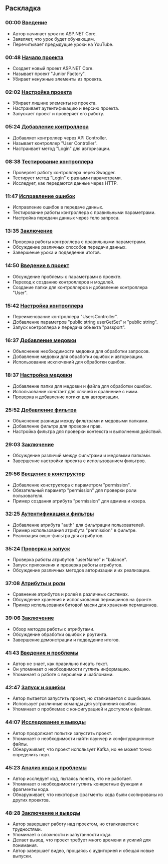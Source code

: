 ## Раскладка

### 00:00 [Введение](https://www.youtube.com/watch?v=Y2hfL8tul_o&t=0s)

- Автор начинает урок по ASP.NET Core.
- Заявляет, что урок будет обучающим.
- Перечитывает предыдущие уроки на YouTube.

### 00:48 [Начало проекта](https://www.youtube.com/watch?v=Y2hfL8tul_o&t=48s)

- Создает новый проект ASP.NET Core.
- Называет проект "Junior Factory".
- Убирает ненужные элементы из проекта.

### 02:02 [Настройка проекта](https://www.youtube.com/watch?v=Y2hfL8tul_o&t=122s)

- Убирает лишние элементы из проекта.
- Настраивает аутентификацию и версию проекта.
- Запускает проект и проверяет его работу.

### 05:24 [Добавление контроллера](https://www.youtube.com/watch?v=Y2hfL8tul_o&t=324s)

- Добавляет контроллер через API Controller.
- Называет контроллер "User Controller".
- Настраивает метод "Login" для авторизации.

### 08:38 [Тестирование контроллера](https://www.youtube.com/watch?v=Y2hfL8tul_o&t=518s)

- Проверяет работу контроллера через Swagger.
- Тестирует метод "Login" с разными параметрами.
- Исследует, как передаются данные через HTTP.

### 11:47 [Исправление ошибок](https://www.youtube.com/watch?v=Y2hfL8tul_o&t=707s)

- Исправление ошибок в передаче данных.
- Тестирование работы контроллера с правильными параметрами.
- Настройка передачи данных через тело запроса.

### 13:35 [Заключение](https://www.youtube.com/watch?v=Y2hfL8tul_o&t=815s)

- Проверка работы контроллера с правильными параметрами.
- Обсуждение различных способов передачи данных.
- Завершение урока и подведение итогов.

### 14:50 [Введение в проект](https://www.youtube.com/watch?v=Y2hfL8tul_o&t=890s)

- Обсуждение проблемы с параметрами в проекте.
- Переход к созданию контроллеров и моделей.
- Создание папки для контроллеров и добавление контроллера "User".

### 15:42 [Настройка контроллера](https://www.youtube.com/watch?v=Y2hfL8tul_o&t=942s)

- Переименование контроллера "UsersController".
- Добавление параметров "public string userGetSet" и "public string".
- Запуск контроллера и передача объекта "passport".

### 16:37 [Добавление медовки](https://www.youtube.com/watch?v=Y2hfL8tul_o&t=997s)

- Объяснение необходимости медовки для обработки запросов.
- Добавление медовки для обработки ошибок и авторизации.
- Использование исключений для обработки ошибок.

### 18:37 [Настройка медовки](https://www.youtube.com/watch?v=Y2hfL8tul_o&t=1117s)

- Добавление папки для медовки и файла для обработки ошибок.
- Использование констант для ключей и сравнение с ними.
- Проверка и добавление логики для авторизации.

### 25:52 [Добавление фильтра](https://www.youtube.com/watch?v=Y2hfL8tul_o&t=1552s)

- Объяснение разницы между фильтрами и медовыми папками.
- Добавление фильтра для проверки прав.
- Настройка фильтра для проверки контекста и выполнения действий.

### 29:03 [Заключение](https://www.youtube.com/watch?v=Y2hfL8tul_o&t=1743s)

- Обсуждение различий между фильтрами и медовыми папками.
- Завершение настройки проекта с использованием фильтров.

### 29:56 [Введение в конструктор](https://www.youtube.com/watch?v=Y2hfL8tul_o&t=1796s)

- Добавление конструктора с параметром "permission".
- Обязательный параметр "permission" для проверки роли пользователя.
- Пример создания атрибута "permission" для админа и юзера.

### 32:25 [Аутентификация и фильтры](https://www.youtube.com/watch?v=Y2hfL8tul_o&t=1945s)

- Добавление атрибута "auth" для фильтрации пользователей.
- Пример использования атрибута "permission" в фильтре.
- Реализация экшн-фильтра для атрибутов.

### 35:24 [Проверка и запуск](https://www.youtube.com/watch?v=Y2hfL8tul_o&t=2124s)

- Проверка работы атрибутов "userName" и "balance".
- Запуск приложения и проверка работы атрибутов.
- Обсуждение различных методов авторизации и их реализации.

### 37:08 [Атрибуты и роли](https://www.youtube.com/watch?v=Y2hfL8tul_o&t=2228s)

- Сравнение атрибутов и ролей в различных системах.
- Обсуждение хранения и использования пермишинов на фронте.
- Пример использования битовой маски для хранения пермишинов.

### 39:06 [Заключение](https://www.youtube.com/watch?v=Y2hfL8tul_o&t=2346s)

- Обзор методов работы с атрибутами.
- Обсуждение обработки ошибок и роутинга.
- Завершение демонстрации и подведение итогов.

### 41:43 [Введение и проблемы](https://www.youtube.com/watch?v=Y2hfL8tul_o&t=2503s)

- Автор не знает, как правильно писать текст.
- Он упоминает о необходимости гуглить информацию.
- Упоминает о работе с версиями и шаблонами.

### 42:47 [Запуск и ошибки](https://www.youtube.com/watch?v=Y2hfL8tul_o&t=2567s)

- Автор пытается запустить проект, но сталкивается с ошибками.
- Использует различные команды для устранения ошибок.
- Упоминает о проблемах с конфигурацией и доступом к файлам.

### 44:07 [Исследование и выводы](https://www.youtube.com/watch?v=Y2hfL8tul_o&t=2647s)

- Автор продолжает попытки запустить проект.
- Упоминает о необходимости найти лаунчер и конфигурационные файлы.
- Обнаруживает, что проект использует Kafka, но не может точно определить порт.

### 45:23 [Анализ кода и проблемы](https://www.youtube.com/watch?v=Y2hfL8tul_o&t=2723s)

- Автор исследует код, пытаясь понять, что не работает.
- Упоминает о необходимости гуглить конкретные функции и фрагменты кода.
- Обнаруживает, что некоторые фрагменты кода были скопированы из других проектов.

### 48:28 [Заключение и выводы](https://www.youtube.com/watch?v=Y2hfL8tul_o&t=2908s)

- Автор завершает работу над проектом, но сталкивается с трудностями.
- Упоминает о сложности и запутанности кода.
- Делает вывод, что проект требует много времени и усилий для понимания.
- Автор завершает видео, прощаясь с аудиторией и обещая новые выпуски.
